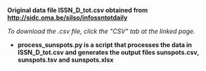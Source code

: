 **Original data file ISSN_D_tot.csv obtained from http://sidc.oma.be/silso/infossntotdaily**  

*To download the .csv file, click the "CSV" tab at the linked page.*  

* **process_sunspots.py is a script that processes the data in ISSN_D_tot.csv and generates the output files sunspots.csv, sunspots.tsv and sunspots.xlsx**  


  

